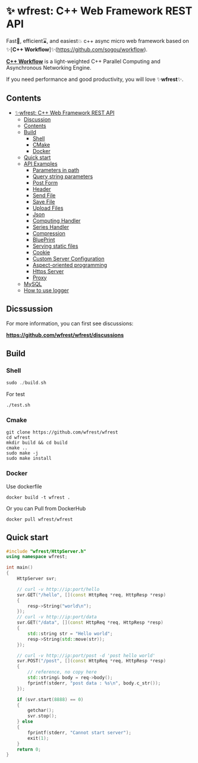 # ✨ wfrest: C++ Web Framework REST API

Fast🚀, efficient⌛️, and easiest💥 c++ async micro web framework based on ✨[**C++ Workflow**]✨(https://github.com/sogou/workflow).

[**C++ Workflow**](https://github.com/sogou/workflow) is a light-weighted C++ Parallel Computing and Asynchronous Networking Engine. 

If you need performance and good productivity, you will love ✨**wfrest**✨.

## Contents

- [✨wfrest: C++ Web Framework REST API](#wfrest:-c++-web-framework-rest-api)
    - [Discussion](#dicssussion)
    - [Contents](#contents)
    - [Build](#build)
        - [Shell](#shell)
        - [CMake](#cmake)
        - [Docker](#docker)
    - [Quick start](#quick-start)
    - [API Examples](#🎆-api-examples)
      - [Parameters in path](./docs/param_in_path.md)
      - [Query string parameters](./docs/query_param.md)
      - [Post Form](./docs/post_form.md)
      - [Header](./docs/header.md)
      - [Send File](./docs/send_file.md)
      - [Save File](./docs/save_file.md)
      - [Upload Files](./docs/upload_file.md)
      - [Json](./docs/json.md)
      - [Computing Handler](./docs/compute_handler.md)
      - [Series Handler](./docs/series_handler.md)
      - [Compression](./docs/compress.md)
      - [BluePrint](./docs/blueprint.md)
      - [Serving static files](./docs/serving_static_file.md)
      - [Cookie](./docs/cookie.md)
      - [Custom Server Configuration](./docs/config.md)
      - [Aspect-oriented programming](./docs/aop.md)
      - [Https Server](./docs/https.md)
      - [Proxy](./docs/proxy.md)
    - [MySQL](./docs/mysql.md)
    - [How to use logger](./docs/logger.md)
  
## Dicssussion

For more information, you can first see discussions:

**https://github.com/wfrest/wfrest/discussions**

## Build

### Shell 

```cpp
sudo ./build.sh
```

For test

```
./test.sh
```

### Cmake

```
git clone https://github.com/wfrest/wfrest
cd wfrest
mkdir build && cd build
cmake .. 
sudo make -j  
sudo make install
```

### Docker

Use dockerfile

```
docker build -t wfrest .
```

Or you can Pull from DockerHub 

```
docker pull wfrest/wfrest
```

## Quick start

```cpp
#include "wfrest/HttpServer.h"
using namespace wfrest;

int main()
{
    HttpServer svr;

    // curl -v http://ip:port/hello
    svr.GET("/hello", [](const HttpReq *req, HttpResp *resp)
    {
        resp->String("world\n");
    });
    // curl -v http://ip:port/data
    svr.GET("/data", [](const HttpReq *req, HttpResp *resp)
    {
        std::string str = "Hello world";
        resp->String(std::move(str));
    });

    // curl -v http://ip:port/post -d 'post hello world'
    svr.POST("/post", [](const HttpReq *req, HttpResp *resp)
    {
        // reference, no copy here
        std::string& body = req->body();
        fprintf(stderr, "post data : %s\n", body.c_str());
    });

    if (svr.start(8888) == 0)
    {
        getchar();
        svr.stop();
    } else
    {
        fprintf(stderr, "Cannot start server");
        exit(1);
    }
    return 0;
}
```

